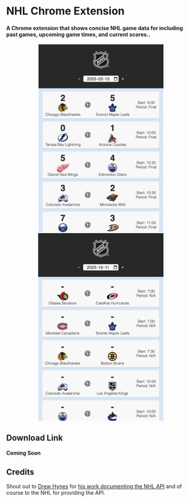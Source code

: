 # NHL Chrome Extension

#### A Chrome extension that shows concise NHL game data for including past games, upcoming game times, and current scores..

<p style="text-align: center">
<img src="./img/screenshots/pastGames.png" alt="Past Game Data" height="500px" width="auto"><img src="./img/screenshots/upcomingGames.png" alt="Upcoming Game Data" height="500px" width="auto">
</p>

## Download Link

#### Coming Soon

## Credits

Shout out to [Drew Hynes](https://github.com/dword4) for [his work documenting the NHL API](https://gitlab.com/dword4/nhlapi) and of course to the NHL for providing the API.

